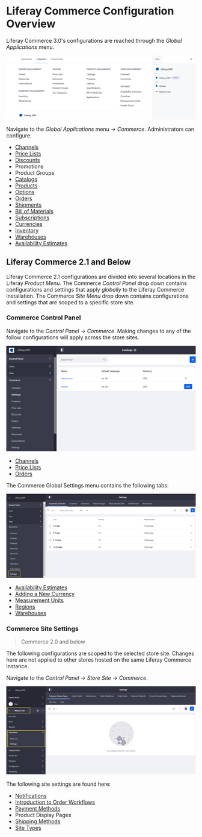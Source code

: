 # Liferay Commerce Configuration Overview

Liferay Commerce 3.0's configurations are reached through the _Global Applications_ menu.

![Access Commerce 3.0 via the Global Application menu.](./liferay-commerce-configuration-overview/images/06.png)

Navigate to the _Global Applications_ menu &rarr; _Commerce_. Administrators can configure:

-   [Channels](../starting-a-store/channels/managing-channels.md)
-   [Price Lists](../managing-a-catalog/managing-price/creating-a-price-list.md)
-   [Discounts](../promoting-products/introduction-to-discounts.md)
-   Promotions
-   Product Groups
-   [Catalogs](../managing-a-catalog/catalogs/creating-a-new-catalog.md)
-   [Products](../managing-a-catalog/creating-and-managing-products/products/products-overview.md)
-   [Options](../managing-a-catalog/creating-and-managing-products/products/customizing-your-product-with-product-options.md)
-   [Orders](../orders-and-fulfillment/orders/orders-menu-reference-guide.md)
-   [Shipments](../orders-and-fulfillment/shipments/introduction-to-shipments.md)
-   [Bill of Materials](../managing-a-catalog/creating-and-managing-products/products/managing-boms.md)
-   [Subscriptions](../orders-and-fulfillment/subscriptions/managing-subscriptions.md)
-   [Currencies](../store-administration/currencies/adding-a-new-currency.md)
-   [Inventory](../managing-a-catalog/managing-inventory/introduction-to-managing-inventory.md)
-   [Warehouses](../managing-a-catalog/managing-inventory/warehouse-reference-guide.md)
-   [Availability Estimates](../managing-a-catalog/managing-inventory/availability-estimates.md)

## Liferay Commerce 2.1 and Below

Liferay Commerce 2.1 configurations are divided into several locations in the Liferay _Product Menu_. The Commerce _Control Panel_ drop down contains configurations and settings that apply _globally_ to the Liferay Commerce installation. The Commerce _Site Menu_ drop down contains configurations and settings that are scoped to a specific store site.

### Commerce Control Panel

Navigate to the _Control Panel_ → _Commerce_. Making changes to any of the follow configurations will apply across the store sites.

![Global Commerce Settings](./liferay-commerce-configuration-overview/images/01.png)

-   [Channels](../starting-a-store/channels/managing-channels.md)
-   [Price Lists](../managing-a-catalog/managing-price/creating-a-price-list.md)
-   [Orders](../orders-and-fulfillment/orders/orders-menu-reference-guide.md)

The Commerce Global Settings menu contains the following tabs:

![Commerce Global Settings Tab](./liferay-commerce-configuration-overview/images/02.png)

-   [Availability Estimates](../managing-a-catalog/managing-inventory/availability-estimates.md)
-   [Adding a New Currency](../store-administration/currencies/adding-a-new-currency.md)
-   [Measurement Units](../store-administration/configuring-shipping-methods/measurement-units.md)
-   [Regions](../store-administration/adding-regions.md)
-   [Warehouses](../managing-a-catalog/managing-inventory/warehouse-reference-guide.md)

### Commerce Site Settings

> Commerce 2.0 and below

The following configurations are scoped to the selected store site. Changes here are not applied to other stores hosted on the same Liferay Commerce instance.

Navigate to the _Control Panel_ → _Store Site_ → _Commerce_.

![Minium Full Site Settings](./liferay-commerce-configuration-overview/images/03.png)

The following site settings are found here:

-   [Notifications](./sending-emails/using-notification-templates.md)
-   [Introduction to Order Workflows](../orders-and-fulfillment/order-workflows/introduction-to-order-workflows.md)
-   [Payment Methods](../store-administration/configuring-payment-methods/payments.md)
-   Product Display Pages
-   [Shipping Methods](../store-administration/configuring-shipping-methods/shipping-method-reference.md)
-   [Site Types](../starting-a-store/sites-and-site-types.md)
